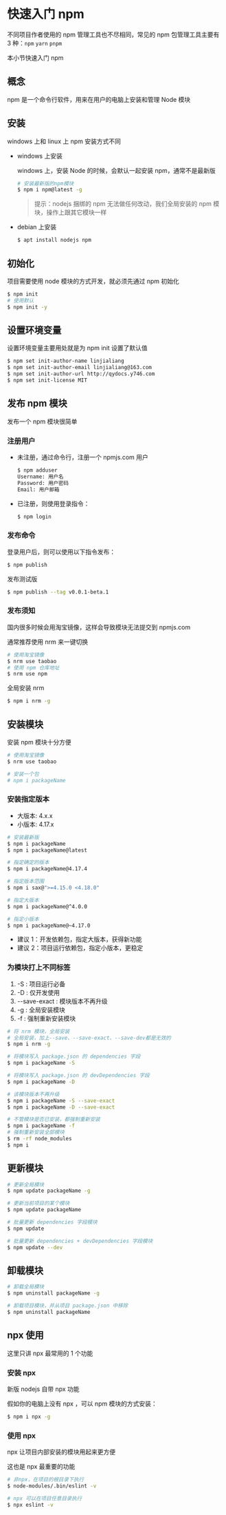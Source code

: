 # 快速入门 npm

不同项目作者使用的 npm 管理工具也不尽相同，常见的 npm 包管理工具主要有 3 种：`npm` `yarn` `pnpm`

本小节快速入门 npm

## 概念

npm 是一个命令行软件，用来在用户的电脑上安装和管理 Node 模块

## 安装

windows 上和 linux 上 npm 安装方式不同

-   windows 上安装

    windows 上，安装 Node 的时候，会默认一起安装 npm，通常不是最新版

    ```bash
    # 安装最新版的npm模块
    $ npm i npm@latest -g
    ```

    > 提示：nodejs 捆绑的 npm 无法做任何改动，我们全局安装的 npm 模块，操作上跟其它模块一样

-   debian 上安装

    ```bash
    $ apt install nodejs npm
    ```

## 初始化

项目需要使用 node 模块的方式开发，就必须先通过 npm 初始化

```bash
$ npm init
# 使用默认
$ npm init -y
```

## 设置环境变量

设置环境变量主要用处就是为 npm init 设置了默认值

```bash
$ npm set init-author-name linjialiang
$ npm set init-author-email linjialiang@163.com
$ npm set init-author-url http://qydocs.y746.com
$ npm set init-license MIT
```

## 发布 npm 模块

发布一个 npm 模块很简单

### 注册用户

-   未注册，通过命令行，注册一个 npmjs.com 用户

    ```bash
    $ npm adduser
    Username: 用户名
    Password: 用户密码
    Email: 用户邮箱
    ```

-   已注册，则使用登录指令：

    ```bash
    $ npm login
    ```

### 发布命令

登录用户后，则可以使用以下指令发布：

```bash
$ npm publish
```

发布测试版

```bash
$ npm publish --tag v0.0.1-beta.1
```

### 发布须知

国内很多时候会用淘宝镜像，这样会导致模块无法提交到 npmjs.com

通常推荐使用 nrm 来一键切换

```bash
# 使用淘宝镜像
$ nrm use taobao
# 使用 npm 仓库地址
$ nrm use npm
```

全局安装 nrm

```bash
$ npm i nrm -g
```

## 安装模块

安装 npm 模块十分方便

```bash
# 使用淘宝镜像
$ nrm use taobao

# 安装一个包
# npm i packageName
```

### 安装指定版本

-   大版本: 4.x.x
-   小版本: 4.17.x

```bash
# 安装最新版
$ npm i packageName
$ npm i packageName@latest

# 指定确定的版本
$ npm i packageName@4.17.4

# 指定版本范围
$ npm i sax@">=4.15.0 <4.18.0"

# 指定大版本
$ npm i packageName@^4.0.0

# 指定小版本
$ npm i packageName@~4.17.0
```

-   建议 1：开发依赖包，指定大版本，获得新功能
-   建议 2：项目运行依赖包，指定小版本，更稳定

### 为模块打上不同标签

1. -S : 项目运行必备
2. -D : 仅开发使用
3. --save-exact : 模块版本不再升级
4. -g : 全局安装模块
5. -f : 强制重新安装模块

```bash
# 将 nrm 模块，全局安装
# 全局安装，加上--save、--save-exact、--save-dev都是无效的
$ npm i nrm -g

# 将模块写入 package.json 的 dependencies 字段
$ npm i packageName -S

# 将模块写入 package.json 的 devDependencies 字段
$ npm i packageName -D

# 该模块版本不再升级
$ npm i packageName -S --save-exact
$ npm i packageName -D --save-exact

# 不管模块是否已安装，都强制重新安装
$ npm i packageName -f
# 强制重新安装全部模块
$ rm -rf node_modules
$ npm i
```

## 更新模块

```bash
# 更新全局模块
$ npm update packageName -g

# 更新当前项目的某个模块
$ npm update packageName

# 批量更新 dependencies 字段模块
$ npm update

# 批量更新 dependencies + devDependencies 字段模块
$ npm update --dev
```

## 卸载模块

```bash
# 卸载全局模块
$ npm uninstall packageName -g

# 卸载项目模块，并从项目 package.json 中移除
$ npm uninstall packageName
```

## npx 使用

这里只讲 npx 最常用的 1 个功能

### 安装 npx

新版 nodejs 自带 npx 功能

假如你的电脑上没有 npx ，可以 npm 模块的方式安装：

```bash
$ npm i npx -g
```

### 使用 npx

npx 让项目内部安装的模块用起来更方便

这也是 npx 最重要的功能

```bash
# 非npx，在项目的根目录下执行
$ node-modules/.bin/eslint -v

# npx 可以在项目任意目录执行
$ npx eslint -v
```

